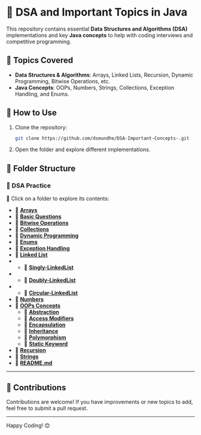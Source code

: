 # 📌 DSA and Important Topics in Java

This repository contains essential **Data Structures and Algorithms (DSA)** implementations and key **Java concepts** to help with coding interviews and competitive programming.

## 📌 Topics Covered
- **Data Structures & Algorithms**: Arrays, Linked Lists, Recursion, Dynamic Programming, Bitwise Operations, etc.
- **Java Concepts**: OOPs, Numbers, Strings, Collections, Exception Handling, and Enums.

## 🚀 How to Use
1. Clone the repository:
   ```sh
   git clone https://github.com/dsmundhe/DSA-Important-Concepts-.git
   ```
2. Open the folder and explore different implementations.

## 📂 Folder Structure

### 📂 DSA Practice
📌 Click on a folder to explore its contents:

- 📁 **[Arrays](arrays/)**
- 📁 **[Basic Questions](basic_questions)**
- 📁 **[Bitwise Operations](bitwiseOpp)**
- 📁 **[Collections](Collection)**
- 📁 **[Dynamic Programming](Dynamic_Programming/)**
- 📁 **[Enums](Enums)**
- 📁 **[Exception Handling](Exceptions)**
- 📁 **[Linked List](linkedlist)**
-   - 🔹 **[Singly-LinkedList](linkedlist/Singly_LinkedList)**
-   - 🔹 **[Doubly-LinkedList](linkedlist/Doubly_LinkedList)**
-   - 🔹 **[Circular-LinkedList](linkedlist/Circular_LinkedList)**
- 📁 **[Numbers](numbers)**
- 📁 **[OOPs Concepts](oops)**
   - 🔹 **[Abstraction](oops/abstraction)**
   - 🔹 **[Access Modifiers](oops/access)**
   - 🔹 **[Encapsulation](OOPs_Concepts/Encapsulation/)**
   - 🔹 **[Inheritance](oops/inheritance)**
   - 🔹 **[Polymorphism](oops/polymorphism)**
   - 🔹 **[Static Keyword](oops)**
- 📁 **[Recursion](Recursion)**
- 📁 **[Strings](strings)**
- 📄 **[README.md](README.md)**

---

## 📢 Contributions
Contributions are welcome! If you have improvements or new topics to add, feel free to submit a pull request.

---

Happy Coding! 😊
